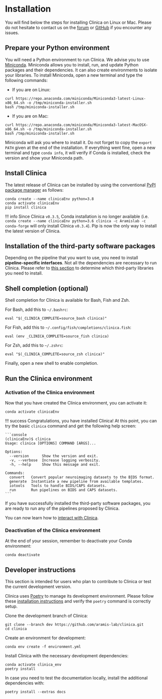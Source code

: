 <!-- markdownlint-disable MD046 -->
# Installation

You will find below the steps for installing Clinica on Linux or Mac.
Please do not hesitate to contact us on the
[forum](https://groups.google.com/forum/#!forum/clinica-user) or
[GitHub](https://github.com/aramis-lab/clinica/issues)
if you encounter any issues.

## Prepare your Python environment

You will need a Python environment to run Clinica.
We advise you to use [Miniconda](https://docs.conda.io/en/latest/miniconda.html).
Miniconda allows you to install, run, and update Python packages and their dependencies.
It can also create environments to isolate your libraries.
To install Miniconda, open a new terminal and type the following commands:

- If you are on Linux:

```{.sourceCode .bash}
curl https://repo.anaconda.com/miniconda/Miniconda3-latest-Linux-x86_64.sh -o /tmp/miniconda-installer.sh
bash /tmp/miniconda-installer.sh
```

- If you are on Mac:

```{.sourceCode .bash}
curl https://repo.anaconda.com/miniconda/Miniconda3-latest-MacOSX-x86_64.sh -o /tmp/miniconda-installer.sh
bash /tmp/miniconda-installer.sh
```

Miniconda will ask you where to install it.
Do not forget to copy the `export PATH` given at the end of the installation.
If everything went fine, open a new terminal and type `conda info`, it will verify if
Conda is installed, check the version and show your Miniconda path.

## Install Clinica

The latest release of Clinica can be installed by using the conventional
[PyPI package manager](https://pypi.org/project/clinica/) as follows:

```shell
conda create --name clinicaEnv python=3.8
conda activate clinicaEnv
pip install clinica
```

!!! info
    Since Clinica `v0.3.5`, Conda installation is no longer available (i.e.
    `conda create --name clinicaEnv python=3.6 clinica -c Aramislab -c conda-forge`
    will only install Clinica `v0.3.4`).
    Pip is now the only way to install the latest version of Clinica.

## Installation of the third-party software packages

Depending on the pipeline that you want to use, you need to install
**pipeline-specific interfaces**.
Not all the dependencies are necessary to run Clinica.
Please refer to [this section](../Third-party) to determine which third-party
libraries you need to install.

## Shell completion (optional)

Shell completion for Clinica is available for Bash, Fish and Zsh.

For Bash, add this to `~/.bashrc`:

```shell
eval "$(_CLINICA_COMPLETE=source_bash clinica)"
```

For Fish, add this to `~/.config/fish/completions/clinica.fish`:

```shell
eval (env _CLINICA_COMPLETE=source_fish clinica)
```

For Zsh, add this to `~/.zshrc`:

```shell
eval "$(_CLINICA_COMPLETE=source_zsh clinica)"
```

Finally, open a new shell to enable completion.

## Run the Clinica environment

### Activation of the Clinica environment

Now that you have created the Clinica environment, you can activate it:

```{.sourceCode .bash}
conda activate clinicaEnv
```

!!! success
    Congratulations, you have installed Clinica! At this point, you can try the
    basic `clinica` command and get the following help screen:

    ```console
    (clinicaEnv)$ clinica
    Usage: clinica [OPTIONS] COMMAND [ARGS]...

    Options:
      --version      Show the version and exit.
      -v, --verbose  Increase logging verbosity.
      -h, --help     Show this message and exit.

    Commands:
      convert   Convert popular neuroimaging datasets to the BIDS format.
      generate  Instantiate a new pipeline from available templates.
      iotools   Tools to handle BIDS/CAPS datasets.
      run       Run pipelines on BIDS and CAPS datasets.
    ```

If you have successfully installed the third-party software packages, you are
ready to run any of the pipelines proposed by Clinica.

You can now learn how to [interact with Clinica](../InteractingWithClinica).

### Deactivation of the Clinica environment

At the end of your session, remember to deactivate your Conda environment:

```{.sourceCode .bash}
conda deactivate
```

## Developer instructions

This section is intended for users who plan to contribute to Clinica or test the current development version.

Clinica uses [Poetry](https://python-poetry.org) to manage its development environment. Please follow
these [installation instructions](https://python-poetry.org/docs/#installation) and verify the `poetry` command is
correctly setup.

Clone the development branch of Clinica:

```shell
git clone --branch dev https://github.com/aramis-lab/clinica.git
cd clinica
```

Create an environment for development:

```shell
conda env create -f environment.yml
```

Install Clinica with the necessary development dependencies:

```shell
conda activate clinica_env
poetry install
```

In case you need to test the documentation locally, install the additional dependencies with:

```shell
poetry install --extras docs
```
